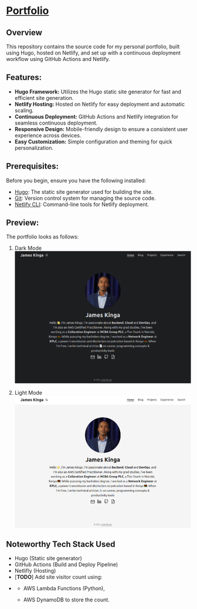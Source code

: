 # [Portfolio](https://kingaj.netlify.app/)

## Overview

This repository contains the source code for my personal portfolio, built using Hugo, hosted on Netlify, and set up with a continuous deployment workflow using GitHub Actions and Netlify.

## Features:

- **Hugo Framework:** Utilizes the Hugo static site generator for fast and efficient site generation.
- **Netlify Hosting:** Hosted on Netlify for easy deployment and automatic scaling.
- **Continuous Deployment:** GitHub Actions and Netlify integration for seamless continuous deployment.
- **Responsive Design:** Mobile-friendly design to ensure a consistent user experience across devices.
- **Easy Customization:** Simple configuration and theming for quick personalization.

## Prerequisites:

Before you begin, ensure you have the following installed:

- [Hugo](https://gohugo.io/getting-started/installing/): The static site generator used for building the site.
- [Git](https://git-scm.com/book/en/v2/Getting-Started-Installing-Git): Version control system for managing the source code.
- [Netlify CLI](https://docs.netlify.com/cli/get-started/): Command-line tools for Netlify deployment.



## Preview:

The portfolio looks as follows:

1. Dark Mode
   ![](static/home/portfolio-home-darkmode.png)

2. Light Mode
   ![](static/home/portfolio-home-lightmode.png)

## Noteworthy Tech Stack Used

- Hugo (Static site generator)
- GitHub Actions (Build and Deploy Pipeline)
- Netlifly (Hosting)
- [**TODO**] Add site visitor count using:
- - AWS Lambda Functions (Python), 
  
  - AWS DynamoDB to store the count.